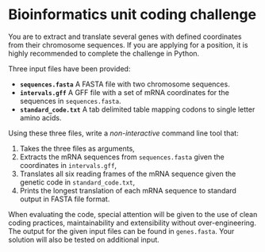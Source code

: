 # Bioinformatics unit coding challenge

You are to extract and translate several genes with defined coordinates from their chromosome sequences. If you are applying for a position, it is highly recommended to complete the challenge in Python.

Three input files have been provided:

* **`sequences.fasta`** A FASTA file with two chromosome sequences.
* **`intervals.gff`** A GFF file with a set of mRNA coordinates for the sequences in `sequences.fasta`.
* **`standard_code.txt`** A tab delimited table mapping codons to single letter amino acids.

Using these three files, write a *non-interactive* command line tool that:

1. Takes the three files as arguments,
2. Extracts the mRNA sequences from `sequences.fasta` given the coordinates in `intervals.gff`,
3. Translates all six reading frames of the mRNA sequence given the genetic code in `standard_code.txt`,
4. Prints the longest translation of each mRNA sequence to standard output in FASTA file format.

When evaluating the code, special attention will be given to the use of clean coding practices, maintainability and extensibility without over-engineering. The output for the given input files can be found in `genes.fasta`. Your solution will also be tested on additional input.
